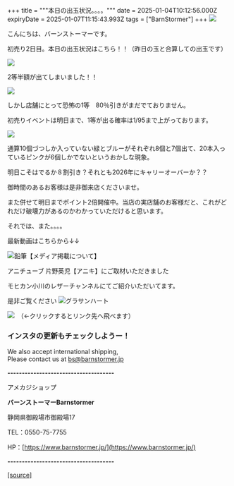 +++
title = """本日の出玉状況。。。。"""
date = 2025-01-04T10:12:56.000Z
expiryDate = 2025-01-07T11:15:43.993Z
tags = ["BarnStormer"]
+++
[![](https://stat.ameba.jp/user_images/20231023/16/barnstormer-go/b2/03/p/o0420015015354743273.png)](https://ameblo.jp/barnstormer-go/entry-12825670498.html)

こんにちは、バーンストーマーです。

初売り2日目。本日の出玉状況はこちら！！（昨日の玉と合算しての出玉です）

[![](https://stat.ameba.jp/user_images/20250104/19/barnstormer-go/31/a7/j/o0466070015529548728.jpg)](https://stat.ameba.jp/user_images/20250104/19/barnstormer-go/31/a7/j/o0466070015529548728.jpg)

2等半額が出てしまいました！！

[![](https://stat.ameba.jp/user_images/20250103/19/barnstormer-go/9e/25/j/o0466070015529173195.jpg)](https://stat.ameba.jp/user_images/20250103/19/barnstormer-go/9e/25/j/o0466070015529173195.jpg)

しかし店舗にとって恐怖の1等　80％引きがまだでておりません。

初売りイベントは明日まで、1等が出る確率は1/95まで上がっております。

[![](https://stat.ameba.jp/user_images/20250104/19/barnstormer-go/f7/4a/j/o0466070015529548729.jpg)](https://stat.ameba.jp/user_images/20250104/19/barnstormer-go/f7/4a/j/o0466070015529548729.jpg)

通算10個づつしか入っていない緑とブルーがそれぞれ8個と7個出て、20本入っているピンクが6個しかでないというおかしな現象。

明日こそはでるか８割引き？それとも2026年にキャリーオーバーか？？

御時間のあるお客様は是非御来店くださいませ。

また併せて明日までポイント2倍開催中。当店の実店舗のお客様だと、これがどれだけ破壊力があるのかわかっていただけると思います。

それでは、また。。。。

最新動画はこちらから↓↓

![鉛筆](https://stat100.ameba.jp/blog/ucs/img/char/char3/519.png)【メディア掲載について】

アニチューブ 片野英児【アニキ】にご取材いただきました

モヒカン小川のレザーチャンネルにてご紹介いただいてます。

是非ご覧ください ![グラサンハート](https://stat100.ameba.jp/blog/ucs/img/char/char3/148.png)

[![](https://stat.ameba.jp/user_images/20230412/16/barnstormer-go/6a/23/p/o0108010815269242493.png)](https://www.instagram.com/barnstormer_daily/)　（←クリックするとリンク先へ飛べます）

### インスタの更新もチェックしようー！

We also accept international shipping,  
Please contact us at bs@barnstormer.jp

**\-------------------------------------**

アメカジショップ

**バーンストーマーBarnstormer**

静岡県御殿場市御殿場17

TEL：0550-75-7755

HP：[https://www.barnstormer.jp/](https://www.barnstormer.jp/)

**\-------------------------------------**

[[source]](https://ameblo.jp/barnstormer-go/entry-12881186853.html)

